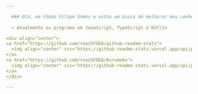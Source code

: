 ```yaml
---

  ### Olá, me chamo Filipe Gomes e estou em busca de melhorar meu conhecimento como programador.
  
  - Atualmente eu programo em JavaScript, TypeScript e Kotlin

<div align="center">
<a href="https://github.com/reachFODA/github-readme-stats">
  <img align="center" src="https://github-readme-stats.vercel.app/api/pin/?username=reachFODA&repo=github-readme-stats" />
</a>
<a href="https://github.com/reachFODA/Kurumeko">
  <img align="center" src="https://github-readme-stats.vercel.app/api/pin/?username=reachFODA&repo=Kurumeko" />
</a>
</div>

---
```

